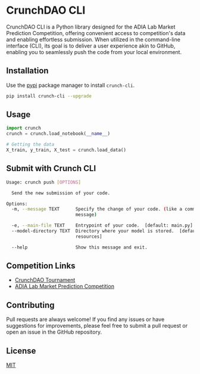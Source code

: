# CrunchDAO CLI

CrunchDAO CLI is a Python library designed for the ADIA Lab Market Prediction Competition, offering convenient access to competition's data and enabling effortless submission. When utilized in the command-line interface (CLI), its goal is to deliver a user experience akin to GitHub, enabling you to seamlessly push the code from your local environment.

## Installation

Use the [pypi](https://pypi.org/project/crunch-cli/) package manager to install `crunch-cli`.

```bash
pip install crunch-cli --upgrade
```

## Usage

```python
import crunch
crunch = crunch.load_notebook(__name__)

# Getting the data
X_train, y_train, X_test = crunch.load_data()
```

## Submit with Crunch CLI

```bash
Usage: crunch push [OPTIONS]

  Send the new submission of your code.

Options:
  -m, --message TEXT      Specify the change of your code. (like a commit
                          message)

  -e, --main-file TEXT    Entrypoint of your code.  [default: main.py]
  --model-directory TEXT  Directory where your model is stored.  [default:
                          resources]

  --help                  Show this message and exit.
```

## Competition Links

- [CrunchDAO Tournament](https://www.crunchdao.com)
- [ADIA Lab Market Prediction Competition](https://www.crunchdao.com/live/adialab)

## Contributing

Pull requests are always welcome! If you find any issues or have suggestions for improvements, please feel free to submit a pull request or open an issue in the GitHub repository.

## License

[MIT](https://choosealicense.com/licenses/mit/)
